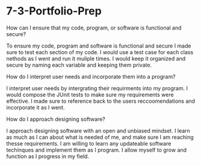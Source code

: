 # 7-3-Portfolio-Prep

How can I ensure that my code, program, or software is functional and secure?

To ensure my code, program and software is functional and secure I made sure to test each section of my code. I would use a test case for each class nethods as I went and run it muliple times. I would keep it organized and secure by naming each variable and keeping them private. 

How do I interpret user needs and incorporate them into a program?

I interpret user needs by intergrating their requirments into my program. I would compose the JUnit tests to make sure my requirements were effective. I made sure to reference back to the users reccoomendations and incorporate it as I went. 

How do I approach designing software?

I approach designing software with an open and unbiased mindset. I learn as much as I can about what is needed of me, and make sure I am reaching thesse requirements. I am willing to learn any updateable software techinques and implement them as I program. I allow myself to grow and function as I progress in my field. 

